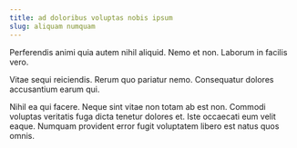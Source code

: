 ```yaml
---
title: ad doloribus voluptas nobis ipsum
slug: aliquam numquam
---
```


Perferendis animi quia autem nihil aliquid. Nemo et non. Laborum in facilis vero.

Vitae sequi reiciendis. Rerum quo pariatur nemo. Consequatur dolores accusantium earum qui.

Nihil ea qui facere. Neque sint vitae non totam ab est non. Commodi voluptas veritatis fuga dicta tenetur dolores et. Iste occaecati eum velit eaque. Numquam provident error fugit voluptatem libero est natus quos omnis.
